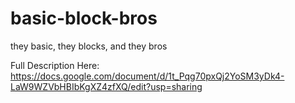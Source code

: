 # basic-block-bros
they basic, they blocks, and they bros

Full Description Here:
https://docs.google.com/document/d/1t_Pqg70pxQj2YoSM3yDk4-LaW9WZVbHBIbKgXZ4zfXQ/edit?usp=sharing